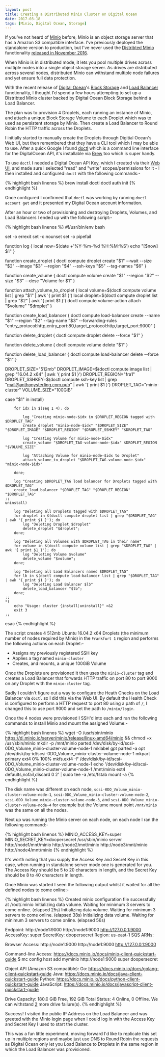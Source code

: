 ```yaml
---
layout: post
title: Creating a Distributed Minio Cluster on Digital Ocean
date: 2017-03-18
tags: [Minio, Digital Ocean, Storage]
---
```


If you've not heard of [Minio][1] before, Minio is an object storage server that has a Amazon S3 compatible interface. I've previously deployed the standalone version to production, but I've never used the [Distribted Minio][2] functionality [released in November 2016][3].

When Minio is in distributed mode, it lets you pool multiple drives across multiple nodes into a single object storage server. As drives are distributed across several nodes, distributed Minio can withstand multiple node failures and yet ensure full data protection.

With the recent release of [Digital Ocean][4]'s [Block Storage][5] and [Load Balancer][6] functionality, I thought I'd spend a few hours attempting to set up a Distribted Minio cluster backed by Digital Ocean Block Storage behind a Load Balancer.

The plan was to provision 4 Droplets, each running an instance of Minio, and attach a unique Block Storage Volume to each Droplet which was to used as persistent storage by Minio. Then create a Load Balancer to Round Robin the HTTP traffic across the Droplets.

I initially started to manually create the Droplets through Digitial Ocean's Web UI, but then remembered that they have a CLI tool which I may be able to use. After a quick Google I found [doctl][7] which is a command line interface for the DigitalOcean API, it's installable via [Brew][8] too which is super handy.

To use `doctl` I needed a Digital Ocean API Key, which I created via their [Web UI][9], and made sure I selected "read" and "write" scopes/permissions for it - I then installed and configured `doctl` with the following commands:-

{% highlight bash linenos %}
brew install doctl
doctl auth init
{% endhighlight %}

Once configured I confirmed that `doctl` was working by running `doctl account get` and it presented my Digital Ocean account information.

After an hour or two of provisioning and destroying Droplets, Volumes, and Load Balancers I ended up with the following script:-

{% highlight bash linenos %}
#!/usr/bin/env bash

set -o errexit
set -o nounset
set -o pipefail

function log {
    local now=$(date +'%Y-%m-%d %H:%M:%S')
    echo "[$now] $1"
}

function create_droplet {
    doctl compute droplet create "$1" --wait --size "$2" --image "$3" --region "$4" --ssh-keys "$5" --tag-names "$6"
}

function create_volume {
    doctl compute volume create "$1" --region "$2" --size "$3" --desc "Volume for $1"
}

function attach_volume_to_droplet {
    local volume=$(doctl compute volume list | grep "$1" | awk '{ print $1 }')
    local droplet=$(doctl compute droplet list | grep "$2" | awk '{ print $1 }')
    doctl compute volume-action attach "$volume" "$droplet"
}

function create_load_balancer {
    doctl compute load-balancer create --name "$1" --region "$2" --tag-name "$3" --forwarding-rules "entry_protocol:http,entry_port:80,target_protocol:http,target_port:9000"
}

function delete_droplet {
    doctl compute droplet delete --force "$1"
}

function delete_volume {
    doctl compute volume delete "$1"
}

function delete_load_balancer {
    doctl compute load-balancer delete --force "$1"
}

DROPLET_SIZE="512mb"
DROPLET_IMAGE=$(doctl compute image list | grep "16.04.2 x64" | awk '{ print $1 }')
DROPLET_REGION="fra1"
DROPLET_SSHKEY=$(doctl compute ssh-key list | grep "mail@anthonysterling.com.pub" | awk '{ print $1 }')
DROPLET_TAG="minio-cluster"
VOLUME_SIZE="100GiB"

case "$1" in
    install)

        for idx in $(seq 1 4); do

            log "Creating minio-node-$idx in $DROPLET_REGION tagged with $DROPLET_TAG"
            create_droplet "minio-node-$idx" "$DROPLET_SIZE" "$DROPLET_IMAGE" "$DROPLET_REGION" "$DROPLET_SSHKEY" "$DROPLET_TAG"
            
            log "Creating Volume for minio-node-$idx"
            create_volume "$DROPLET_TAG-volume-node-$idx" $DROPLET_REGION "$VOLUME_SIZE"
            
            log "Attaching Volume for minio-node-$idx to Droplet"
            attach_volume_to_droplet "$DROPLET_TAG-volume-node-$idx" "minio-node-$idx"

        done;

        log "Creating $DROPLET_TAG load balancer for Droplets tagged with $DROPLET_TAG"
        create_load_balancer "$DROPLET_TAG" "$DROPLET_REGION" "$DROPLET_TAG"
    ;;
    uninstall)

        log "Deleting all Droplets tagged with $DROPLET_TAG"
        for droplet in $(doctl compute droplet list | grep "$DROPLET_TAG" | awk '{ print $1 }'); do
            log "Deleting Droplet $droplet"
            delete_droplet "$droplet";
        done;

        log "Deleting all Volumes with $DROPLET_TAG in their name"
        for volume in $(doctl compute volume list | grep "$DROPLET_TAG" | awk '{ print $1 }'); do
            log "Deleting Volume $volume"
            delete_volume "$volume";
        done;

        log "Deleting all Load Balancers named $DROPLET_TAG"
        for lb in $(doctl compute load-balancer list | grep "$DROPLET_TAG" | awk '{ print $1 }'); do
            log "Deleting Load Balancer $lb"
            delete_load_balancer "$lb";
        done;
    ;;
    *)
        echo "Usage: cluster {install|uninstall}" >&2
        exit 3
    ;;
esac
{% endhighlight %}

The script creates 4 512mb Ubuntu 16.04.2 x64 Droplets (the minimum number of nodes required by Minio) in the `Frankfurt 1` region and performs the following actions on each Droplet:-

- Assigns my previously registered SSH key
- Applies a tag named `minio-cluster`
- Creates, and mounts, a unique 100GiB Volume

Once the Droplets are provisioned it then uses the `minio-cluster` tag and creates a Load Balancer that forwards HTTP traffic on port 80 to port 9000 on any Droplet with the `minio-cluster` tag.

Sadly I couldn't figure out a way to configure the Heath Checks on the Load Balancer via `doctl` so I did this via the Web UI. By default the Health Check is configured to perform a HTTP request to port 80 using a path of `/`, I changed this to use port 9000 and set the path to `/minio/login`.

Once the 4 nodes were provisioned I SSH'd into each and ran the following commands to install Minio and mount the assigned Volume:-

{% highlight bash linenos %}
wget -O /usr/sbin/minio https://dl.minio.io/server/minio/release/linux-amd64/minio && chmod +x /usr/sbin/minio
mkdir -p /mnt/minio
parted /dev/disk/by-id/scsi-0DO_Volume_minio-cluster-volume-node-1 mklabel gpt
parted -a opt /dev/disk/by-id/scsi-0DO_Volume_minio-cluster-volume-node-1 mkpart primary ext4 0% 100%
mkfs.ext4 -F /dev/disk/by-id/scsi-0DO_Volume_minio-cluster-volume-node-1
echo '/dev/disk/by-id/scsi-0DO_Volume_minio-cluster-volume-node-1 /mnt/minio ext4 defaults,nofail,discard 0 2' | sudo tee -a /etc/fstab
mount -a
{% endhighlight %}

The disk name was different on each node, `scsi-0DO_Volume_minio-cluster-volume-node-1`, `scsi-0DO_Volume_minio-cluster-volume-node-2`, `scsi-0DO_Volume_minio-cluster-volume-node-3`, and `scsi-0DO_Volume_minio-cluster-volume-node-4` for example but the Volume mount point `/mnt/minio` was the same on all the nodes.

Next up was running the Minio server on each node, on each node I ran the following command:-

{% highlight bash linenos %}
MINIO_ACCESS_KEY=super MINIO_SECRET_KEY=doopersecret /usr/sbin/minio server http://node1/mnt/minio http://node2/mnt/minio http://node3/mnt/minio http://node4/mnt/minio
{% endhighlight %}

It's worth noting that you supply the Access Key and Secret Key in this case, when running in standalone server mode one is generated for you. The Access Key should be 5 to 20 characters in length, and the Secret Key should be 8 to 40 characters in length.

Once Minio was started I seen the following output whilst it waited for all the defined nodes to come online:-

{% highlight bash linenos %}
Created minio configuration file successfully at /root/.minio
Initializing data volume. Waiting for minimum 3 servers to come online. (elapsed 25s)
Initializing data volume. Waiting for minimum 3 servers to come online. (elapsed 38s)
Initializing data volume. Waiting for minimum 3 servers to come online. (elapsed 56s)

Endpoint:  http://node1:9000  http://node1:9000  http://127.0.0.1:9000
AccessKey: super 
SecretKey: doopersecret 
Region:    us-east-1
SQS ARNs:  <none>

Browser Access:
   http://node1:9000  http://node1:9000  http://127.0.0.1:9000

Command-line Access: https://docs.minio.io/docs/minio-client-quickstart-guide
   $ mc config host add myminio http://node1:9000 super doopersecret

Object API (Amazon S3 compatible):
   Go:         https://docs.minio.io/docs/golang-client-quickstart-guide
   Java:       https://docs.minio.io/docs/java-client-quickstart-guide
   Python:     https://docs.minio.io/docs/python-client-quickstart-guide
   JavaScript: https://docs.minio.io/docs/javascript-client-quickstart-guide

Drive Capacity: 180.0 GiB Free, 192 GiB Total
Status:         4 Online, 0 Offline. We can withstand [2] more drive failure(s).
{% endhighlight %}

Success! I visited the public IP Address on the Load Balancer and was greeted with the Minio login page when I could log in with the Access Key and Secret Key I used to start the cluster.

This was a fun little experiment, moving forward I'd like to replicate this set up in multiple regions and maybe just use DNS to Round Robin the requests as Digital Ocean only let you Load Balance to Droplets in the same region in which the Load Balancer was provisioned.

[1]: https://minio.io/
[2]: http://docs.minio.io/docs/distributed-minio-quickstart-guide
[3]: https://github.com/minio/minio/releases/tag/RELEASE.2016-11-24T02-09-08Z
[4]: https://www.digitalocean.com/
[5]: https://www.digitalocean.com/company/blog/block-storage-more-space-to-scale/
[6]: https://www.digitalocean.com/company/blog/load-balancers-simplifying-high-availability/
[7]: https://www.digitalocean.com/community/tutorials/how-to-use-doctl-the-official-digitalocean-command-line-client
[8]: https://brew.sh/
[9]: https://cloud.digitalocean.com/settings/api/tokens

